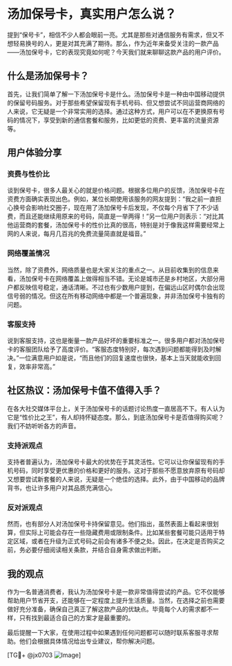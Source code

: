 # 汤加保号卡，真实用户怎么说？

提到“保号卡”，相信不少人都会眼前一亮。尤其是那些对通信服务有需求，但又不想轻易换号的人，更是对其充满了期待。那么，作为近年来备受关注的一款产品——汤加保号卡，它的表现究竟如何呢？今天我们就来聊聊这款产品的用户评价。

## 什么是汤加保号卡？

首先，让我们简单了解一下汤加保号卡是什么。汤加保号卡是一种由中国移动提供的保留号码服务。对于那些希望保留现有手机号码、但又想尝试不同运营商网络的人来说，它无疑是一个非常实用的选择。通过这种方式，用户可以在不更换原有号码的情况下，享受到新的通信套餐和服务，比如更低的资费、更丰富的流量资源等。

## 用户体验分享

### 资费与性价比

谈到保号卡，很多人最关心的就是价格问题。根据多位用户的反馈，汤加保号卡在资费方面确实表现出色。例如，某位长期使用该服务的网友提到：“我之前一直担心换号会影响社交圈子，现在用了汤加保号卡后发现，不仅每个月省下了不少话费，而且还能继续用原来的号码，简直是一举两得！”另一位用户则表示：“对比其他运营商的套餐，汤加保号卡的性价比真的很高，特别是对于像我这样需要经常上网的人来说，每月几百兆的免费流量简直就是福音。”

### 网络覆盖情况

当然，除了资费外，网络质量也是大家关注的重点之一。从目前收集到的信息来看，汤加保号卡在网络覆盖上做得相当不错。无论是城市还是乡村地区，大部分用户都反映信号稳定，通话清晰。不过也有少数用户提到，在偏远山区时偶尔会出现信号弱的情况。但这在所有移动网络中都是一个普遍现象，并非汤加保号卡独有的问题。

### 客服支持

说到客服支持，这也是衡量一款产品好坏的重要标准之一。很多用户都对汤加保号卡的客服团队给予了高度评价。“客服态度特别好，每次遇到问题都能得到及时解决。”一位满意用户如是说，“而且他们的回复速度也很快，基本上当天就能收到回复，效率非常高。”

## 社区热议：汤加保号卡值不值得入手？

在各大社交媒体平台上，关于汤加保号卡的话题讨论热度一直居高不下。有人认为它是“性价比之王”，有人却持怀疑态度。那么，到底汤加保号卡是否值得购买呢？我们不妨听听各方的声音。

### 支持派观点

支持者普遍认为，汤加保号卡最大的优势在于其灵活性。它可以让你保留现有的手机号码，同时享受更优惠的价格和更好的服务。这对于那些不愿意放弃原有号码却又想要尝试新套餐的人来说，无疑是一个绝佳的选择。此外，由于中国移动的品牌背书，也让许多用户对其品质充满信心。

### 反对派观点

然而，也有部分人对汤加保号卡持保留意见。他们指出，虽然表面上看起来很划算，但实际上可能会存在一些隐藏费用或限制条件。比如某些套餐可能只适用于特定区域，或者在升级为正式号码之前会有诸多不便之处。因此，在决定是否购买之前，务必要仔细阅读相关条款，并结合自身需求做出判断。

## 我的观点

作为一名普通消费者，我认为汤加保号卡是一款非常值得尝试的产品。它不仅能够帮助用户节省开支，还能够在一定程度上提升生活质量。当然，在选择之前也需要做好充分准备，确保自己真正了解这款产品的优缺点。毕竟每个人的需求都不一样，只有找到最适合自己的方案才是最重要的。

最后提醒一下大家，在使用过程中如果遇到任何问题都可以随时联系客服寻求帮助。他们会根据具体情况给出专业建议，帮你解决问题。

[TG💪+ @jx0703 ![Image](https://github.com/user-attachments/assets/dbca1d08-cadb-493c-b0ec-ad6f7a83f270)]